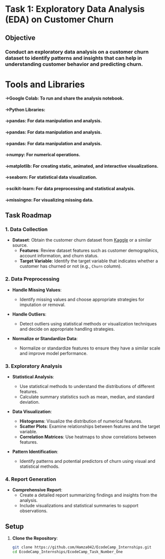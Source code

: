 # Task 1: Exploratory Data Analysis (EDA) on Customer Churn
## Objective
### Conduct an exploratory data analysis on a customer churn dataset to identify patterns and insights that can help in understanding customer behavior and predicting churn.

# Tools and Libraries
#### ->Google Colab: To run and share the analysis notebook.
#### ->Python Libraries:
#### ->pandas: For data manipulation and analysis.
#### ->pandas: For data manipulation and analysis.
#### ->pandas: For data manipulation and analysis.
#### ->numpy: For numerical operations.
#### ->matplotlib: For creating static, animated, and interactive visualizations.
#### ->seaborn: For statistical data visualization.
#### ->scikit-learn: For data preprocessing and statistical analysis.
#### ->missingno: For visualizing missing data.

## Task Roadmap

### 1. Data Collection

- **Dataset**: Obtain the customer churn dataset from [Kaggle](https://www.kaggle.com/datasets) or a similar source.
  - **Features**: Review dataset features such as customer demographics, account information, and churn status.
  - **Target Variable**: Identify the target variable that indicates whether a customer has churned or not (e.g., `Churn` column).

### 2. Data Preprocessing

- **Handle Missing Values**:
  - Identify missing values and choose appropriate strategies for imputation or removal.

- **Handle Outliers**:
  - Detect outliers using statistical methods or visualization techniques and decide on appropriate handling strategies.

- **Normalize or Standardize Data**:
  - Normalize or standardize features to ensure they have a similar scale and improve model performance.

### 3. Exploratory Analysis

- **Statistical Analysis**:
  - Use statistical methods to understand the distributions of different features.
  - Calculate summary statistics such as mean, median, and standard deviation.

- **Data Visualization**:
  - **Histograms**: Visualize the distribution of numerical features.
  - **Scatter Plots**: Examine relationships between features and the target variable.
  - **Correlation Matrices**: Use heatmaps to show correlations between features.

- **Pattern Identification**:
  - Identify patterns and potential predictors of churn using visual and statistical methods.

### 4. Report Generation

- **Comprehensive Report**:
  - Create a detailed report summarizing findings and insights from the analysis.
  - Include visualizations and statistical summaries to support observations.

## Setup

1. **Clone the Repository**:
   ```bash
   git clone https://github.com/Hamza042/EcodeCamp_Internships.git
   cd EcodeCamp_Internships/EcodeCamp_Task_Number_One
